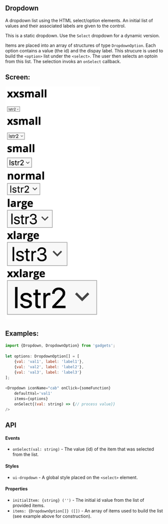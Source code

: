 <a name="module_Dropdown"></a>

## Dropdown
A dropdown list using the HTML select/option elements.  An initial list of
values and their associated labels are given to the control.

This is a static dropdown.  Use the `Select` dropdown for a dynamic
version.

Items are placed into an array of structures of type `DropdownOption`.
Each option contains a value (the id)  and the dispay label.  This strucure
is used to build the `<option>` list under the `<select>`.  The user then
selects an optoin from this list.  The selection invoks an `onSelect`
callback.

## Screen:
<img src="https://github.com/jmquigley/gadgets/blob/master/images/dropdown.png" width="60%" />

## Examples:

```javascript
import {Dropdown, DropdownOption} from 'gadgets';

let options: DropdownOption[] = [
    {val: 'val1', label: 'label1'},
    {val: 'val2', label: 'label2'},
    {val: 'val3', label: 'label3'}
];

<Dropdown iconName="cab" onClick={someFunction}
    defaultVal='val1'
    items={options}
    onSelect{(val: string) => {// process value}}
/>
```

## API
#### Events
- `onSelect(val: string)` - The value (id) of the item that was selected
from the list.

#### Styles
- `ui-dropdown` - A global style placed on the `<select>` element.

#### Properties
- `initialItem: {string} ('')` - The initial id value from the list of
provided items.
- `items: {DropdownOption[]} ([])` - An array of items used to build
the list (see example above for construction).

